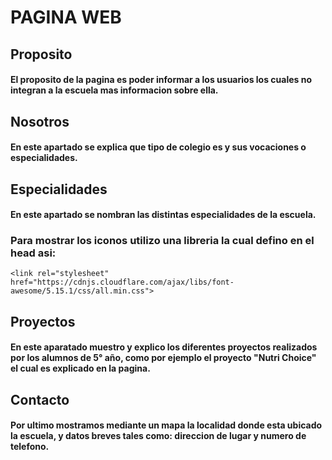 # PAGINA WEB

## Proposito

#### El proposito de la pagina es poder informar a los usuarios los cuales no integran a la escuela mas informacion sobre ella.

## Nosotros 

#### En este apartado se explica que tipo de colegio es y sus vocaciones o especialidades.

## Especialidades

#### En este apartado se nombran las distintas especialidades de la escuela.

### Para mostrar los iconos utilizo una libreria la cual defino en el head asi: 

`<link rel="stylesheet" href="https://cdnjs.cloudflare.com/ajax/libs/font-awesome/5.15.1/css/all.min.css">`

## Proyectos

#### En este aparatado muestro y explico los diferentes proyectos realizados por los alumnos de 5° año, como por ejemplo el proyecto "Nutri Choice" el cual es explicado en la pagina.

## Contacto

#### Por ultimo mostramos mediante un mapa la localidad donde esta ubicado la escuela, y datos breves tales como: direccion de lugar y numero de telefono.
